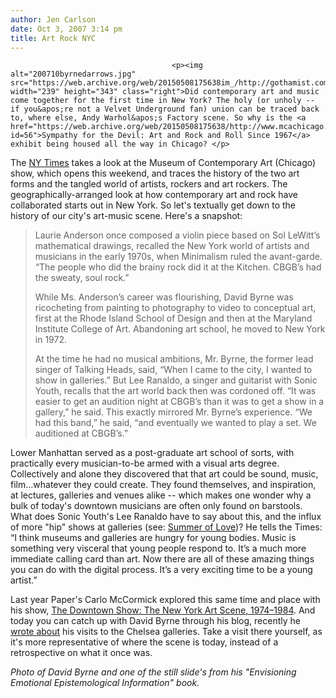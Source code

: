 ```yaml
---
author: Jen Carlson
date: Oct 3, 2007 3:14 pm
title: Art Rock NYC
---
```


	
										<p><img alt="200710byrnedarrows.jpg" src="https://web.archive.org/web/20150508175638im_/http://gothamist.com/attachments/arts_jen/200710byrnedarrows.jpg" width="239" height="343" class="right">Did contemporary art and music come together for the first time in New York? The holy (or unholy -- if you&apos;re not a Velvet Underground fan) union can be traced back to, where else, Andy Warhol&apos;s Factory scene. So why is the <a href="https://web.archive.org/web/20150508175638/http://www.mcachicago.org/exhibitions/exh_detail.php?id=56">Sympathy for the Devil: Art and Rock and Roll Since 1967</a> exhibit being housed all the way in Chicago? </p>

<p>The <a href="https://web.archive.org/web/20150508175638/http://www.nytimes.com/2007/09/30/arts/design/30spea.html?pagewanted=1&amp;_r=1&amp;ref=design">NY Times</a> takes a look at the Museum of Contemporary Art (Chicago) show, which opens this weekend, and traces the history of the two art forms and the tangled world of artists, rockers and art rockers. The geographically-arranged look at how contemporary art and rock have collaborated starts out in New York. So let&apos;s textually get down to the history of our city&apos;s art-music scene. Here&apos;s a snapshot:</p><blockquote>Laurie Anderson once composed a violin piece based on Sol LeWitt&#x2019;s mathematical drawings, recalled the New York world of artists and musicians in the early 1970s, when Minimalism ruled the avant-garde. &#x201C;The people who did the brainy rock did it at the Kitchen. CBGB&#x2019;s had the sweaty, soul rock.&#x201D;<p></p>

<p>While Ms. Anderson&#x2019;s career was flourishing, David Byrne was ricocheting from painting to photography to video to conceptual art, first at the Rhode Island School of Design and then at the Maryland Institute College of Art. Abandoning art school, he moved to New York in 1972.</p>

<p>At the time he had no musical ambitions, Mr. Byrne, the former lead singer of Talking Heads, said, &#x201C;When I came to the city, I wanted to show in galleries.&#x201D; But Lee Ranaldo, a singer and guitarist with Sonic Youth, recalls that the art world back then was cordoned off. &#x201C;It was easier to get an audition night at CBGB&#x2019;s than it was to get a show in a gallery,&#x201D; he said. This exactly mirrored Mr. Byrne&#x2019;s experience. &#x201C;We had this band,&#x201D; he said, &#x201C;and eventually we wanted to play a set. We auditioned at CBGB&#x2019;s.&#x201D;</p></blockquote>Lower Manhattan served as a post-graduate art school of sorts, with practically every musician-to-be armed with a visual arts degree. Collectively and alone they discovered that that art could be sound, music, film...whatever they could create. They found themselves, and inspiration, at lectures, galleries and venues alike -- which makes one wonder why a bulk of today&apos;s downtown musicians are often only found on barstools. What does Sonic Youth&apos;s Lee Ranaldo have to say about this, and the influx of more &quot;hip&quot; shows at galleries (see: <a href="https://web.archive.org/web/20150508175638/http://gothamist.com/2007/05/25/video_of_the_da_78.php">Summer of Love</a>)? He tells the Times: &#x201C;I think museums and galleries are hungry for young bodies. Music is something very visceral that young people respond to. It&#x2019;s a much more immediate calling card than art. Now there are all of these amazing things you can do with the digital process. It&#x2019;s a very exciting time to be a young artist.&#x201D; <p></p>

<p>Last year Paper&apos;s Carlo McCormick explored this same time and place with his show, <a href="https://web.archive.org/web/20150508175638/http://artforum.com/diary/id=10240">The Downtown Show: The New York Art Scene, 1974&#x2013;1984</a>. And today you can catch up with David Byrne through his blog, recently he <a href="https://web.archive.org/web/20150508175638/http://journal.davidbyrne.com/2007/09/09082007-the-bl.html">wrote about</a> his visits to the Chelsea galleries. Take a visit there yourself, as it&apos;s more representative of where the scene is today, instead of a retrospective on what it once was.</p>

<p><em>Photo of David Byrne and one of the still slide&apos;s from his &quot;Envisioning Emotional Epistemological Information&quot; book.</em></p>					
										
									
				